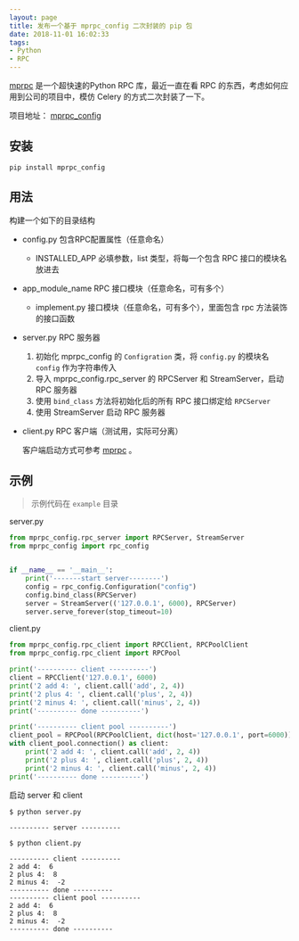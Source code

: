 ```yaml
---
layout: page
title: 发布一个基于 mprpc_config 二次封装的 pip 包
date: 2018-11-01 16:02:33
tags:
- Python
- RPC
---
```


[mprpc](https://github.com/studio-ousia/mprpc) 是一个超快速的Python RPC 库，最近一直在看 RPC 的东西，考虑如何应用到公司的项目中，模仿 Celery 的方式二次封装了一下。

项目地址： [mprpc_config](https://github.com/chinesejar/mprpc_config)

## 安装

```shell
pip install mprpc_config
```

## 用法

构建一个如下的目录结构

- config.py 包含RPC配置属性（任意命名）
  - INSTALLED_APP 必填参数，list 类型，将每一个包含 RPC 接口的模块名放进去
- app_module_name RPC 接口模块（任意命名，可有多个）
  - implement.py 接口模块（任意命名，可有多个），里面包含 rpc 方法装饰的接口函数
- server.py RPC 服务器
  1. 初始化 mprpc_config 的 `Configration` 类，将 `config.py` 的模块名 `config` 作为字符串传入
  2. 导入 mprpc_config.rpc_server 的 RPCServer 和 StreamServer，启动 RPC 服务器
  3. 使用 `bind_class` 方法将初始化后的所有 RPC 接口绑定给 `RPCServer`
  4. 使用 StreamServer 启动 RPC 服务器
- client.py RPC 客户端（测试用，实际可分离）
  
  客户端启动方式可参考 [mprpc](https://github.com/studio-ousia/mprpc) 。

## 示例

> 示例代码在 `example` 目录

server.py

```python
from mprpc_config.rpc_server import RPCServer, StreamServer
from mprpc_config import rpc_config


if __name__ == '__main__':
    print('-------start server--------')
    config = rpc_config.Configuration("config")
    config.bind_class(RPCServer)
    server = StreamServer(('127.0.0.1', 6000), RPCServer)
    server.serve_forever(stop_timeout=10)

```

client.py

```python
from mprpc_config.rpc_client import RPCClient, RPCPoolClient
from mprpc_config.rpc_client import RPCPool

print('---------- client ----------')
client = RPCClient('127.0.0.1', 6000)
print('2 add 4: ', client.call('add', 2, 4))
print('2 plus 4: ', client.call('plus', 2, 4))
print('2 minus 4: ', client.call('minus', 2, 4))
print('---------- done ----------')

print('---------- client pool ----------')
client_pool = RPCPool(RPCPoolClient, dict(host='127.0.0.1', port=6000))
with client_pool.connection() as client:
    print('2 add 4: ', client.call('add', 2, 4))
    print('2 plus 4: ', client.call('plus', 2, 4))
    print('2 minus 4: ', client.call('minus', 2, 4))
print('---------- done ----------')

```

启动 server 和 client

```shell
$ python server.py

---------- server ----------

$ python client.py

---------- client ----------
2 add 4:  6
2 plus 4:  8
2 minus 4:  -2
---------- done ----------
---------- client pool ----------
2 add 4:  6
2 plus 4:  8
2 minus 4:  -2
---------- done ----------
```